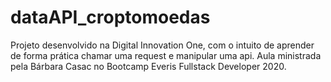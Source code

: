 # dataAPI_croptomoedas

Projeto desenvolvido na Digital Innovation One, com o intuito de aprender de forma prática chamar uma request e manipular uma api. 
Aula ministrada pela Bárbara Casac no Bootcamp Everis Fullstack Developer 2020.
